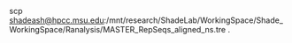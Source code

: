 scp shadeash@hpcc.msu.edu:/mnt/research/ShadeLab/WorkingSpace/Shade_WorkingSpace/Ranalysis/MASTER_RepSeqs_aligned_ns.tre .

